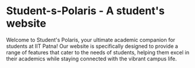 # Student-s-Polaris - A student's website
Welcome to Student's Polaris, your ultimate academic companion for students at IIT Patna! 
Our website is specifically designed to provide a range of features that cater to the needs of students,
helping them excel in their academics while staying connected with the vibrant campus life.
